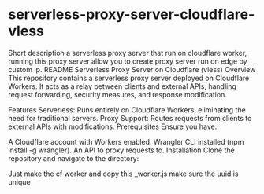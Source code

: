 # serverless-proxy-server-cloudflare-vless

Short description
a serverless proxy server that run on cloudflare worker, running this proxy server allow you to create proxy server run on edge by custom ip.
README
Serverless Proxy Server on Cloudflare (vless)
Overview
This repository contains a serverless proxy server deployed on Cloudflare Workers. It acts as a relay between clients and external APIs, handling request forwarding, security measures, and response modification.

Features
Serverless: Runs entirely on Cloudflare Workers, eliminating the need for traditional servers.
Proxy Support: Routes requests from clients to external APIs with modifications.
Prerequisites
Ensure you have:

A Cloudflare account with Workers enabled.
Wrangler CLI installed (npm install -g wrangler).
An API to proxy requests to.
Installation
Clone the repository and navigate to the directory:

Just make the cf worker and copy this _worker.js
make sure the uuid is unique
